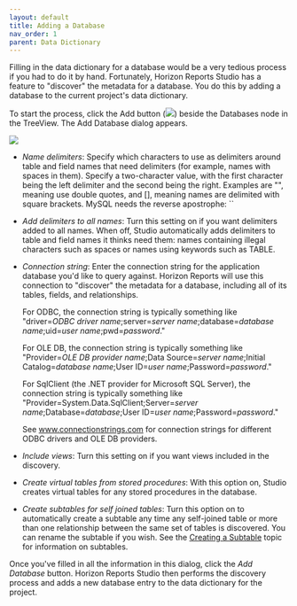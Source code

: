 ```yaml
---
layout: default
title: Adding a Database
nav_order: 1
parent: Data Dictionary
---
```


Filling in the data dictionary for a database would be a very tedious process if you had to do it by hand. Fortunately, Horizon Reports Studio has a feature to "discover" the metadata for a database. You do this by adding a database to the current project's data dictionary.

To start the process, click the Add button (![](images\addbutton.png)) beside the Databases node in the TreeView. The Add Database dialog appears.

![](images\adddatabase.png)

* *Name delimiters*: Specify which characters to use as delimiters around table and field names that need delimiters (for example, names with spaces in them). Specify a two-character value, with the first character being the left delimiter and the second being the right. Examples are "", meaning use double quotes, and [], meaning names are delimited with square brackets. MySQL needs the reverse apostrophe: ``

* *Add delimiters to all names*: Turn this setting on if you want delimiters added to all names. When off, Studio automatically adds delimiters to table and field names it thinks need them: names containing illegal characters such as spaces or names using keywords such as TABLE. 

* *Connection string*: Enter the connection string for the application database you'd like to query against. Horizon Reports will use this connection to "discover" the metadata for a database, including all of its tables, fields, and relationships.

    For ODBC, the connection string is typically something like "driver=*ODBC driver name*;server=*server name*;database=*database name*;uid=*user name*;pwd=*password*."

    For OLE DB, the connection string is typically something like "Provider=*OLE DB provider name*;Data Source=*server name*;Initial Catalog=*database name*;User ID=*user name*;Password=*password*."

    For SqlClient (the .NET provider for Microsoft SQL Server), the connection string is typically something like "Provider=System.Data.SqlClient;Server=*server name*;Database=*database*;User ID=*user name*;Password=*password*."

    See <a href="http://www.connectionstrings.com" target="top">www.connectionstrings.com</a> for connection strings for different ODBC drivers and OLE DB providers.


* *Include views*: Turn this setting on if you want views included in the discovery.

* *Create virtual tables from stored procedures*: With this option on, Studio creates virtual tables for any stored procedures in the database. 

* *Create subtables for self joined tables*: Turn this option on to automatically create a subtable any time any self-joined table or more than one relationship between the same set of tables is discovered. You can rename the subtable if you wish. See the [Creating a Subtable](vfps://Topic/_0VK0SX8IO) topic for information on subtables.

Once you've filled in all the information in this dialog, click the *Add Database* button. Horizon Reports Studio then performs the discovery process and adds a new database entry to the data dictionary for the project.